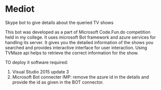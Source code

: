 # Mediot
Skype bot to give details about the queried TV shows

This bot was developed as a part of Microsoft Code.Fun.do competition held in my college.
It uses microsoft Bot framework and azure services for handling its server. It gives you the detailed information of the shows you searched and provides interactive interface for user interaction. Using TVMaze api helps to retrieve the correct information for the show.

TO deploy it software required:
1. Visual Studio 2015 update 3
2. Microsoft Bot connecter
IMP: remove the azure id in the details and provide the id as given in the BOT connector.
